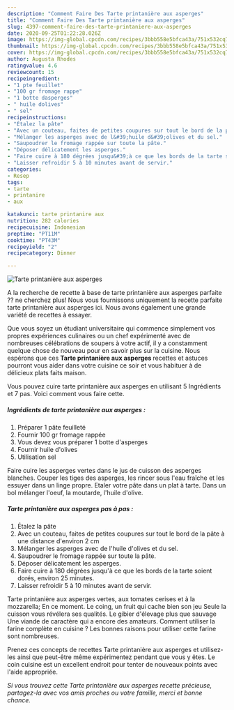 ```yaml
---
description: "Comment Faire Des Tarte printanière aux asperges"
title: "Comment Faire Des Tarte printanière aux asperges"
slug: 4397-comment-faire-des-tarte-printaniere-aux-asperges
date: 2020-09-25T01:22:28.026Z
image: https://img-global.cpcdn.com/recipes/3bbb558e5bfca43a/751x532cq70/tarte-printaniere-aux-asperges-photo-principale-de-la-recette.jpg
thumbnail: https://img-global.cpcdn.com/recipes/3bbb558e5bfca43a/751x532cq70/tarte-printaniere-aux-asperges-photo-principale-de-la-recette.jpg
cover: https://img-global.cpcdn.com/recipes/3bbb558e5bfca43a/751x532cq70/tarte-printaniere-aux-asperges-photo-principale-de-la-recette.jpg
author: Augusta Rhodes
ratingvalue: 4.6
reviewcount: 15
recipeingredient:
- "1 pte feuillet"
- "100 gr fromage rappe"
- "1 botte dasperges"
- " huile dolives"
- " sel"
recipeinstructions:
- "Étalez la pâte"
- "Avec un couteau, faites de petites coupures sur tout le bord de la pâte à une distance d&#39;environ 2 cm"
- "Mélanger les asperges avec de l&#39;huile d&#39;olives et du sel."
- "Saupoudrer le fromage rappée sur toute la pâte."
- "Déposer délicatement les asperges."
- "Faire cuire à 180 dégrées jusqu&#39;à ce que les bords de la tarte soient dorés, environ 25 minutes."
- "Laisser refroidir 5 à 10 minutes avant de servir."
categories:
- Resep
tags:
- tarte
- printanire
- aux

katakunci: tarte printanire aux 
nutrition: 282 calories
recipecuisine: Indonesian
preptime: "PT11M"
cooktime: "PT43M"
recipeyield: "2"
recipecategory: Dinner

---
```



![Tarte printanière aux asperges](https://img-global.cpcdn.com/recipes/3bbb558e5bfca43a/751x532cq70/tarte-printaniere-aux-asperges-photo-principale-de-la-recette.jpg)

A la recherche de recette à base de tarte printanière aux asperges parfaite ?? ne cherchez plus! Nous vous fournissons uniquement la recette parfaite tarte printanière aux asperges ici. Nous avons également une grande variété de recettes à essayer.

Que vous soyez un étudiant universitaire qui commence simplement vos propres expériences culinaires ou un chef expérimenté avec de nombreuses célébrations de soupers à votre actif, il y a constamment quelque chose de nouveau pour en savoir plus sur la cuisine. Nous espérons que ces <strong> Tarte printanière aux asperges </strong> recettes et astuces pourront vous aider dans votre cuisine ce soir et vous habituer à de délicieux plats faits maison.

<!--inarticleads1-->

Vous pouvez cuire tarte printanière aux asperges en utilisant 5 Ingrédients et 7 pas. Voici comment vous faire cette.

##### Ingrédients de tarte printanière aux asperges :

1. Préparer 1 pâte feuilleté
1. Fournir 100 gr fromage rappée
1. Vous devez vous préparer 1 botte d&#39;asperges
1. Fournir  huile d&#39;olives
1. Utilisation  sel


Faire cuire les asperges vertes dans le jus de cuisson des asperges blanches. Couper les tiges des asperges, les rincer sous l&#39;eau fraîche et les essuyer dans un linge propre. Etaler votre pâte dans un plat à tarte. Dans un bol mélanger l&#39;oeuf, la moutarde, l&#39;huile d&#39;olive. 

<!--inarticleads2-->

##### Tarte printanière aux asperges pas à pas :

1. Étalez la pâte
1. Avec un couteau, faites de petites coupures sur tout le bord de la pâte à une distance d&#39;environ 2 cm
1. Mélanger les asperges avec de l&#39;huile d&#39;olives et du sel.
1. Saupoudrer le fromage rappée sur toute la pâte.
1. Déposer délicatement les asperges.
1. Faire cuire à 180 dégrées jusqu&#39;à ce que les bords de la tarte soient dorés, environ 25 minutes.
1. Laisser refroidir 5 à 10 minutes avant de servir.


Tarte printanière aux asperges vertes, aux tomates cerises et à la mozzarella; En ce moment. Le coing, un fruit qui cache bien son jeu Seule la cuisson vous révélera ses qualités. Le gibier d&#39;élevage plus que sauvage Une viande de caractère qui a encore des amateurs. Comment utiliser la farine complète en cuisine ? Les bonnes raisons pour utiliser cette farine sont nombreuses. 

<!--inarticleads1-->

<p>
Prenez ces concepts de recettes Tarte printanière aux asperges et utilisez-les ainsi que peut-être même expérimentez pendant que vous y êtes. Le coin cuisine est un excellent endroit pour tenter de nouveaux points avec l'aide appropriée.
</p>

<p>
<i>Si vous trouvez cette Tarte printanière aux asperges recette précieuse, partagez-la avec vos amis proches ou votre famille, merci et bonne chance.</i>
</p>
